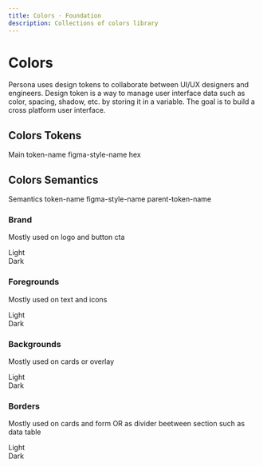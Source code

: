 ```yaml
---
title: Colors · Foundation
description: Collections of colors library
---
```


<script setup>
  import Colors from './Colors.vue'
  import pCaption from '../../components/caption/Caption.vue'
  import pHeading from '../../components/heading/Heading.vue'
  import pText from '../../components/text/Text.vue'
  import { ref, computed } from "vue-demi"
  import items from './Colors.json'
</script>

# Colors
Persona uses design tokens to collaborate between UI/UX designers and engineers. Design token is a way to manage user interface data such as color, spacing, shadow, etc. by storing it in a variable. The goal is to build a cross platform user interface.

## Colors Tokens

<div class="pb-8 pt-20 space-y-1">
  <p-heading element="h5" class="mb-0">Main</p-heading>
  <p-caption class="!text-lightblue-50">token-name</p-caption>
  <p-caption class="!text-subtle">figma-style-name</p-caption>
  <p-caption class="!text-subtle" weight="bold">hex</p-caption>
</div>

<div class="pb-8 mt-8">
  <template v-for="item of items.palletes">
    <Colors :item="item">
      {{ item.title }}
    </Colors>
  </template>
</div>

## Colors Semantics

<div class="pb-8 pt-20 space-y-1">
  <p-heading element="h5" class="mb-0">Semantics</p-heading>
  <p-caption class="!text-lightblue-50">token-name</p-caption>
  <p-caption class="!text-subtle">figma-style-name</p-caption>
  <p-caption class="!text-subtle" weight="bold">parent-token-name</p-caption>
</div>

### Brand
Mostly used on logo and button cta

<p-text variant="subheading" class="block ml-24 pt-8">
  Light
</p-text>
<div class="pb-8">
  <template v-for="item of items.brandlight">
    <Colors :item="item">
      {{ item.title }}
    </Colors>
  </template>
</div>

<p-text variant="subheading" class="block ml-24 pt-8">
  Dark
</p-text>
<div class="pb-8">
  <template v-for="item of items.branddark">
    <Colors :item="item">
      {{ item.title }}
    </Colors>
  </template>
</div>

### Foregrounds
Mostly used on text and icons

<p-text variant="subheading" class="block ml-24 pt-8">
  Light
</p-text>
<div class="pb-8">
  <template v-for="item of items.foregrounds">
    <Colors :item="item">
      {{ item.title }}
    </Colors>
  </template>
</div>

<p-text variant="subheading" class="block ml-24 pt-8">
  Dark
</p-text>
<div class="pb-8">
  <template v-for="item of items.foregroundsdark">
    <Colors :item="item">
      {{ item.title }}
    </Colors>
  </template>
</div>

### Backgrounds
Mostly used on cards or overlay

<p-text variant="subheading" class="block ml-24 pt-8">
  Light
</p-text>
<div class="pb-8">
  <template v-for="item of items.backgrounds">
    <Colors :item="item">
      {{ item.title }}
    </Colors>
  </template>
</div>

<p-text variant="subheading" class="block ml-24 pt-8">
  Dark
</p-text>
<div class="pb-8">
  <template v-for="item of items.backgroundsdark">
    <Colors :item="item">
      {{ item.title }}
    </Colors>
  </template>
</div>

### Borders
Mostly used on cards and form OR as divider beetween section such as data table

<p-text variant="subheading" class="block ml-24 pt-8">
  Light
</p-text>
<div class="pb-8 mt-8">
  <template v-for="item of items.borders">
    <Colors :item="item">
      {{ item.title }}
    </Colors>
  </template>
</div>

<p-text variant="subheading" class="block ml-24 pt-8">
  Dark
</p-text>
<div class="pb-8 mt-8">
  <template v-for="item of items.bordersdark">
    <Colors :item="item">
      {{ item.title }}
    </Colors>
  </template>
</div>
